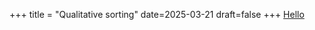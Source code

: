 +++
title = "Qualitative sorting"
date=2025-03-21
draft=false
+++
[Hello](/assets/qualsort/index.html)